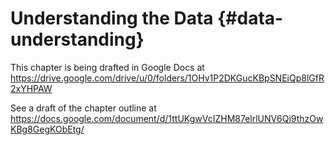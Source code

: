 # Understanding the Data {#data-understanding}

This chapter is being drafted in Google Docs at
https://drive.google.com/drive/u/0/folders/1OHv1P2DKGucKBpSNEiQp8lGfR2xYHPAW

See a draft of the chapter outline at
https://docs.google.com/document/d/1ttUKgwVcIZHM87elrlUNV6Qi9thzOwKBg8GegKObEtg/
